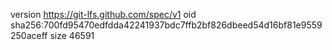 version https://git-lfs.github.com/spec/v1
oid sha256:700fd95470edfdda42241937bdc7ffb2bf826dbeed54d16bf81e9559250aceff
size 46591
